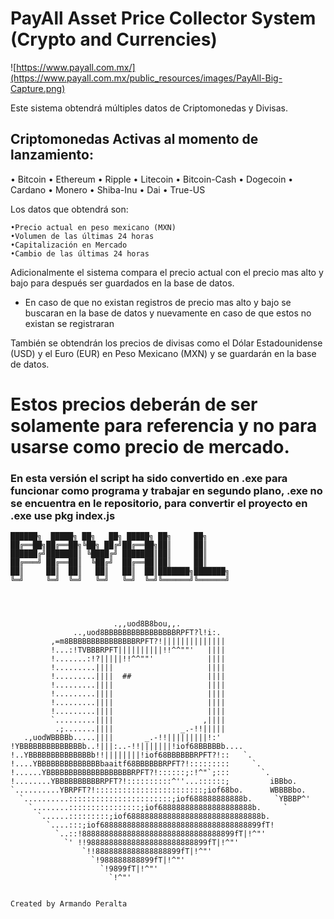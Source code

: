# PayAll Asset Price Collector System (Crypto and Currencies)


![https://www.payall.com.mx/](https://www.payall.com.mx/public_resources/images/PayAll-Big-Capture.png)

Este sistema obtendrá múltiples datos de Criptomonedas y Divisas.


## Criptomonedas Activas al momento de lanzamiento:


•	Bitcoin
•	Ethereum
•	Ripple
•	Litecoin
•	Bitcoin-Cash
•	Dogecoin
•	Cardano
•	Monero
•	Shiba-Inu
•	Dai
•	True-US

Los datos que obtendrá son:

    •Precio actual en peso mexicano (MXN)
	•Volumen de las últimas 24 horas
	•Capitalización en Mercado
	•Cambio de las últimas 24 horas

Adicionalmente el sistema compara el precio actual con el precio mas alto y bajo para después ser guardados en la base de datos.
-	En caso de que no existan registros de precio mas alto y bajo se buscaran en la base de datos y nuevamente en caso de que estos no existan se registraran

También se obtendrán los precios de divisas como el Dólar Estadounidense (USD) y el Euro (EUR) en Peso Mexicano (MXN) y se guardarán en la base de datos.


# Estos precios deberán de ser solamente para referencia y no para usarse como precio de mercado.


### En esta versión el script ha sido convertido en .exe para funcionar como programa y trabajar en segundo plano, .exe no se encuentra en le repositorio, para convertir el proyecto en .exe use pkg index.js





	██████╗  █████╗ ██╗   ██╗ █████╗ ██╗     ██╗     
	██╔══██╗██╔══██╗╚██╗ ██╔╝██╔══██╗██║     ██║     
	██████╔╝███████║ ╚████╔╝ ███████║██║     ██║     
	██╔═══╝ ██╔══██║  ╚██╔╝  ██╔══██║██║     ██║     
	██║     ██║  ██║   ██║   ██║  ██║███████╗███████╗
	╚═╝     ╚═╝  ╚═╝   ╚═╝   ╚═╝  ╚═╝╚══════╝╚══════╝
	
	
	
	
	                       .,,uod8B8bou,,.
	              ..,uod8BBBBBBBBBBBBBBBBRPFT?l!i:.
	         ,=m8BBBBBBBBBBBBBBBRPFT?!||||||||||||||
	         !...:!TVBBBRPFT||||||||||!!^^""'   ||||
	         !.......:!?|||||!!^^""'            ||||
	         !.........||||                     ||||
	         !.........||||  ##                 ||||
	         !.........||||                     ||||
	         !.........||||                     ||||
	         !.........||||                     ||||
	         !.........||||                     ||||
	         `.........||||                    ,||||
	          .;.......||||               _.-!!|||||
	   .,uodWBBBBb.....||||       _.-!!|||||||||!:'
	!YBBBBBBBBBBBBBBb..!|||:..-!!|||||||!iof68BBBBBb....
	!..YBBBBBBBBBBBBBBb!!||||||||!iof68BBBBBBRPFT?!::   `.
	!....YBBBBBBBBBBBBBBbaaitf68BBBBBBRPFT?!:::::::::     `.
	!......YBBBBBBBBBBBBBBBBBBBRPFT?!::::::;:!^"`;:::       `.
	!........YBBBBBBBBBBRPFT?!::::::::::^''...::::::;         iBBbo.
	`..........YBRPFT?!::::::::::::::::::::::::;iof68bo.      WBBBBbo.
	  `..........:::::::::::::::::::::::;iof688888888888b.     `YBBBP^'
	    `........::::::::::::::::;iof688888888888888888888b.     `
	      `......:::::::::;iof688888888888888888888888888888b.
	        `....:::;iof688888888888888888888888888888888899fT!
	          `..::!8888888888888888888888888888888899fT|!^"'
	            `' !!988888888888888888888888899fT|!^"'
	                `!!8888888888888888899fT|!^"'
	                  `!988888888899fT|!^"'
	                    `!9899fT|!^"'
	                      `!^"'
                                                 
																			Created by Armando Peralta